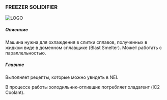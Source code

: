 ### FREEZER SOLIDIFIER

![LOGO](https://gtimpact.space/media/gregtech/ParFrezSolid.png)

##### Описание

Машина нужна для охлаждения в слитки сплавов, полученных в жидком виде в доменном сплавщике (Blast Smelter). Может работать с параллельностью.

##### Главное

Выполняет рецепты, которые можно увидеть в NEI. 

В процессе работы холодильник-отливщик потребляет хладагент (IC2 Coolant).
